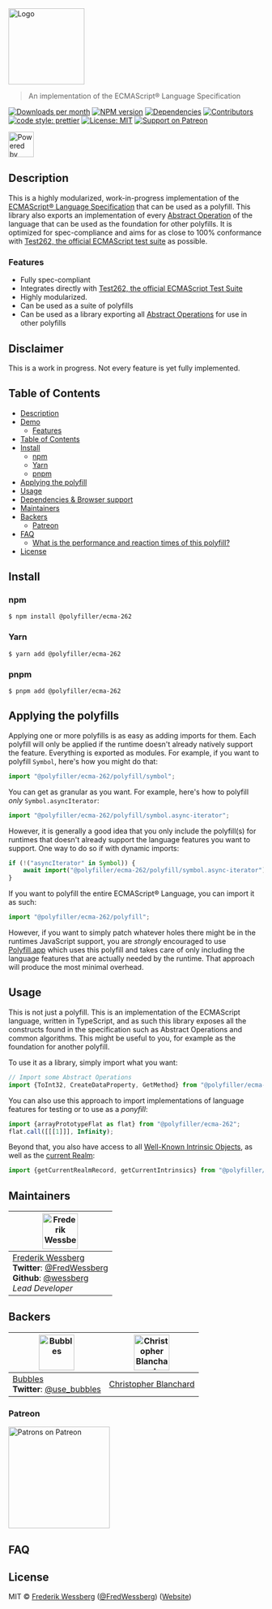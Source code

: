 <!-- SHADOW_SECTION_LOGO_START -->

<div><img alt="Logo" src="https://raw.githubusercontent.com/polyfiller-org/polyfiller/master/packages/library/ecma/ecma-262/documentation/asset/logo.png" height="150"   /></div>

<!-- SHADOW_SECTION_LOGO_END -->

<!-- SHADOW_SECTION_DESCRIPTION_SHORT_START -->

> An implementation of the ECMAScript® Language Specification

<!-- SHADOW_SECTION_DESCRIPTION_SHORT_END -->

<!-- SHADOW_SECTION_BADGES_START -->

<a href="https://npmcharts.com/compare/%40polyfiller%2Fecma-262?minimal=true"><img alt="Downloads per month" src="https://img.shields.io/npm/dm/%40polyfiller%2Fecma-262.svg"    /></a>
<a href="https://www.npmjs.com/package/%40polyfiller%2Fecma-262"><img alt="NPM version" src="https://badge.fury.io/js/%40polyfiller%2Fecma-262.svg"    /></a>
<a href="https://david-dm.org/polyfiller-org/library"><img alt="Dependencies" src="https://img.shields.io/david/polyfiller-org%2Flibrary.svg"    /></a>
<a href="https://github.com/polyfiller-org/library/graphs/contributors"><img alt="Contributors" src="https://img.shields.io/github/contributors/polyfiller-org%2Flibrary.svg"    /></a>
<a href="https://github.com/prettier/prettier"><img alt="code style: prettier" src="https://img.shields.io/badge/code_style-prettier-ff69b4.svg"    /></a>
<a href="https://opensource.org/licenses/MIT"><img alt="License: MIT" src="https://img.shields.io/badge/License-MIT-yellow.svg"    /></a>
<a href="https://www.patreon.com/bePatron?u=11315442"><img alt="Support on Patreon" src="https://img.shields.io/badge/patreon-donate-green.svg"    /></a>

<!-- SHADOW_SECTION_BADGES_END -->

<div><img alt="Powered by Polyfiller" src="https://raw.githubusercontent.com/polyfiller-org/polyfiller/master/documentation/asset/logo-color-powered-by.png" height="50"   /></div>

<!-- SHADOW_SECTION_DESCRIPTION_LONG_START -->

## Description

<!-- SHADOW_SECTION_DESCRIPTION_LONG_END -->

This is a highly modularized, work-in-progress implementation of the [ECMAScript® Language Specification](https://tc39.github.io/ecma262/) that can be used as a polyfill.
This library also exports an implementation of every [Abstract Operation](https://tc39.es/ecma262/#sec-abstract-operations) of the language that can be used as the foundation for other polyfills.
It is optimized for spec-compliance and aims for as close to 100% conformance with [Test262, the official ECMAScript test suite](https://github.com/tc39/test262) as possible.

<!-- SHADOW_SECTION_FEATURES_START -->

### Features

<!-- SHADOW_SECTION_FEATURES_END -->

- Fully spec-compliant
- Integrates directly with [Test262, the official ECMAScript Test Suite](https://github.com/tc39/test262)
- Highly modularized.
- Can be used as a suite of polyfills
- Can be used as a library exporting all [Abstract Operations](https://tc39.es/ecma262/#sec-abstract-operations) for use in other polyfills

<!-- SHADOW_SECTION_FEATURE_IMAGE_START -->

<!-- SHADOW_SECTION_FEATURE_IMAGE_END -->

## Disclaimer

This is a work in progress. Not every feature is yet fully implemented.

<!-- SHADOW_SECTION_TOC_START -->

## Table of Contents

- [Description](#description)
- [Demo](#demo)
  - [Features](#features)
- [Table of Contents](#table-of-contents)
- [Install](#install)
  - [npm](#npm)
  - [Yarn](#yarn)
  - [pnpm](#pnpm)
- [Applying the polyfill](#applying-the-polyfill)
- [Usage](#usage)
- [Dependencies & Browser support](#dependencies--browser-support)
- [Maintainers](#maintainers)
- [Backers](#backers)
  - [Patreon](#patreon)
- [FAQ](#faq)
  - [What is the performance and reaction times of this polyfill?](#what-is-the-performance-and-reaction-times-of-this-polyfill)
- [License](#license)

<!-- SHADOW_SECTION_TOC_END -->

<!-- SHADOW_SECTION_INSTALL_START -->

## Install

### npm

```
$ npm install @polyfiller/ecma-262
```

### Yarn

```
$ yarn add @polyfiller/ecma-262
```

### pnpm

```
$ pnpm add @polyfiller/ecma-262
```

<!-- SHADOW_SECTION_INSTALL_END -->

## Applying the polyfills

Applying one or more polyfills is as easy as adding imports for them.
Each polyfill will only be applied if the runtime doesn't already natively support the feature.
Everything is exported as modules. For example, if you want to polyfill `Symbol`, here's how you might do that:

```typescript
import "@polyfiller/ecma-262/polyfill/symbol";
```

You can get as granular as you want. For example, here's how to polyfill _only_ `Symbol.asyncIterator`:

```typescript
import "@polyfiller/ecma-262/polyfill/symbol.async-iterator";
```

However, it is generally a good idea that you only include the polyfill(s) for runtimes that doesn't already support the language features you want to support.
One way to do so if with dynamic imports:

```typescript
if (!("asyncIterator" in Symbol)) {
	await import("@polyfiller/ecma-262/polyfill/symbol.async-iterator");
}
```

If you want to polyfill the entire ECMAScript® Language, you can import it as such:

```typescript
import "@polyfiller/ecma-262/polyfill";
```

However, if you want to simply patch whatever holes there might be in the runtimes JavaScript support, you are _strongly_ encouraged to use [Polyfill.app](https://github.com/wessberg/Polyfiller) which uses this polyfill and takes care of only including the language features that are actually needed by the runtime.
That approach will produce the most minimal overhead.

<!-- SHADOW_SECTION_USAGE_START -->

## Usage

<!-- SHADOW_SECTION_USAGE_END -->

This is not just a polyfill. This is an implementation of the ECMAScript language, written in TypeScript, and as such this library exposes all the constructs
found in the specification such as Abstract Operations and common algorithms. This might be useful to you, for example as the foundation for another polyfill.

To use it as a library, simply import what you want:

```typescript
// Import some Abstract Operations
import {ToInt32, CreateDataProperty, GetMethod} from "@polyfiller/ecma-262";
```

You can also use this approach to import implementations of language features for testing or to use as a _ponyfill_:

```typescript
import {arrayPrototypeFlat as flat} from "@polyfiller/ecma-262";
flat.call([[[1]]], Infinity);
```

Beyond that, you also have access to all [Well-Known Intrinsic Objects](https://tc39.es/ecma262/#sec-well-known-intrinsic-objects), as
well as the [current Realm](https://tc39.es/ecma262/#realm):

```typescript
import {getCurrentRealmRecord, getCurrentIntrinsics} from "@polyfiller/ecma-262";
```

<!-- SHADOW_SECTION_MAINTAINERS_START -->

## Maintainers

| <a href="mailto:frederikwessberg@hotmail.com"><img alt="Frederik Wessberg" src="https://avatars2.githubusercontent.com/u/20454213?s=460&v=4" height="70"   /></a>                                                                |
| -------------------------------------------------------------------------------------------------------------------------------------------------------------------------------------------------------------------------------- |
| [Frederik Wessberg](mailto:frederikwessberg@hotmail.com)<br><strong>Twitter</strong>: [@FredWessberg](https://twitter.com/FredWessberg)<br><strong>Github</strong>: [@wessberg](https://github.com/wessberg)<br>_Lead Developer_ |

<!-- SHADOW_SECTION_MAINTAINERS_END -->

<!-- SHADOW_SECTION_BACKERS_START -->

## Backers

| <a href="https://usebubbles.com"><img alt="Bubbles" src="https://uploads-ssl.webflow.com/5d682047c28b217055606673/5e5360be16879c1d0dca6514_icon-thin-128x128%402x.png" height="70"   /></a> | <a href="https://github.com/cblanc"><img alt="Christopher Blanchard" src="https://avatars0.githubusercontent.com/u/2160685?s=400&v=4" height="70"   /></a> |
| ------------------------------------------------------------------------------------------------------------------------------------------------------------------------------------------- | ---------------------------------------------------------------------------------------------------------------------------------------------------------- |
| [Bubbles](https://usebubbles.com)<br><strong>Twitter</strong>: [@use_bubbles](https://twitter.com/use_bubbles)                                                                              | [Christopher Blanchard](https://github.com/cblanc)                                                                                                         |

### Patreon

<a href="https://www.patreon.com/bePatron?u=11315442"><img alt="Patrons on Patreon" src="https://img.shields.io/endpoint.svg?url=https://shieldsio-patreon.herokuapp.com/wessberg"  width="200"  /></a>

<!-- SHADOW_SECTION_BACKERS_END -->

<!-- SHADOW_SECTION_FAQ_START -->

## FAQ

<!-- SHADOW_SECTION_FAQ_END -->

<!-- SHADOW_SECTION_LICENSE_START -->

## License

MIT © [Frederik Wessberg](mailto:frederikwessberg@hotmail.com) ([@FredWessberg](https://twitter.com/FredWessberg)) ([Website](https://github.com/wessberg))

<!-- SHADOW_SECTION_LICENSE_END -->
